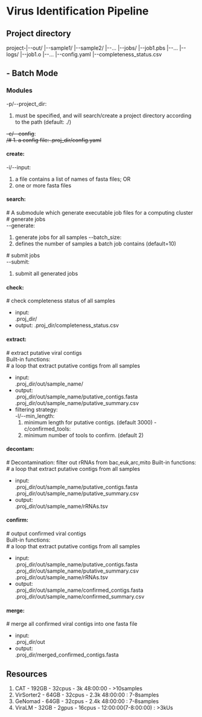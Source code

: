# Virus Identification Pipeline

## Project directory

project-|--out/
        |--sample1/
        |--sample2/
        |--...
    |--jobs/
        |--job1.pbs
        |--...
    |--logs/
        |--job1.o
        |--...
    |--config.yaml
    |--completeness_status.csv
    


## - Batch Mode

### Modules 

-p/--project_dir:

1. must be specified, and will search/create a project directory according to the path (default: ./)

~~-c/--config~~:  
~~/# 1. a config file: .proj_dir/config.yaml~~

#### create:

-i/--input: 

1. a file contains a list of names of fasta files; OR
2. one or more fasta files

#### search:

\# A submodule which generate executable job files for a computing cluster  
\# generate jobs  
--generate:  
1. generate jobs for all samples
--batch_size:  
1. defines the number of samples a batch job contains (default=10)

\# submit jobs  
--submit:
1. submit all generated jobs


#### check:  
\# check completeness status of all samples
- input:  
    .proj_dir/
- output:
    .proj_dir/completeness_status.csv


#### extract:
\# extract putative viral contigs  
Built-in functions:  
\# a loop that extract putative contigs from all samples
- input:  
    .proj_dir/out/sample_name/
- output:  
    .proj_dir/out/sample_name/putative_contigs.fasta
    .proj_dir/out/sample_name/putative_summary.csv
- filtering strategy:  
    -l/--min_length:  
    1. minimum length for putative contigs. (default 3000)
    -c/confirmed_tools:  
    1. minimum number of tools to confirm. (default 2)


#### decontam:
\# Decontamination: filter out rRNAs from bac,euk,arc,mito
Built-in functions:  
\# a loop that extract putative contigs from all samples
- input:  
    .proj_dir/out/sample_name/putative_contigs.fasta
    .proj_dir/out/sample_name/putative_summary.csv
- output:  
    .proj_dir/out/sample_name/rRNAs.tsv

#### confirm:
\# output confirmed viral contigs  
Built-in functions:  
\# a loop that extract putative contigs from all samples
- input:  
    .proj_dir/out/sample_name/putative_contigs.fasta
    .proj_dir/out/sample_name/putative_summary.csv
    .proj_dir/out/sample_name/rRNAs.tsv
- output:  
    .proj_dir/out/sample_name/confirmed_contigs.fasta
    .proj_dir/out/sample_name/confirmed_summary.csv

#### merge:
\# merge all confirmed viral contigs into one fasta file  
- input:  
    .proj_dir/out
- output:  
    .proj_dir/merged_confirmed_contigs.fasta


## Resources

1. CAT - 192GB - 32cpus - 3k 48:00:00 - >10samples
2. VirSorter2 - 64GB - 32cpus - 2.3k 48:00:00 : 7-8samples
3. GeNomad - 64GB - 32cpus - 2.4k 48:00:00 : 7-8samples
4. ViraLM - 32GB - 2gpus - 16cpus - 12:00:00(7-8:00:00) : >3kUs 